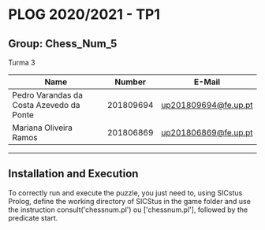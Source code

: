 # PLOG 2020/2021 - TP1

## Group: Chess_Num_5
Turma 3

| Name             | Number    | E-Mail                |
| ---------------- | --------- | --------------------- |
| Pedro Varandas da Costa Azevedo da Ponte	   | 201809694 | up201809694@fe.up.pt  |
| Mariana Oliveira Ramos    | 201806869 | up201806869@fe.up.pt  |

---
## Installation and Execution

To correctly run and execute the puzzle, you just need to, using SICstus Prolog, define the working directory of SICStus in the game folder and use the instruction consult('chessnum.pl') ou ['chessnum.pl'], followed by the predicate start.

